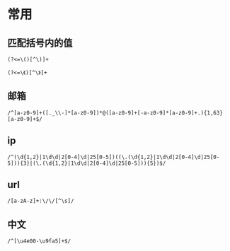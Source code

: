 # 常用

## 匹配括号内的值

`(?<=\()[^\)]+`

`(?<=\《)[^\》]+`

## 邮箱

`/^[a-z0-9]+([._\\-]*[a-z0-9])*@([a-z0-9]+[-a-z0-9]*[a-z0-9]+.){1,63}[a-z0-9]+$/`

## ip

`/^(\d{1,2}|1\d\d|2[0-4]\d|25[0-5])((\.(\d{1,2}|1\d\d|2[0-4]\d|25[0-5])){3}|(\.(\d{1,2}|1\d\d|2[0-4]\d|25[0-5])){5})$/`

## url

`/[a-zA-z]+:\/\/[^\s]/`

## 中文

`/^[\u4e00-\u9fa5]+$/`
